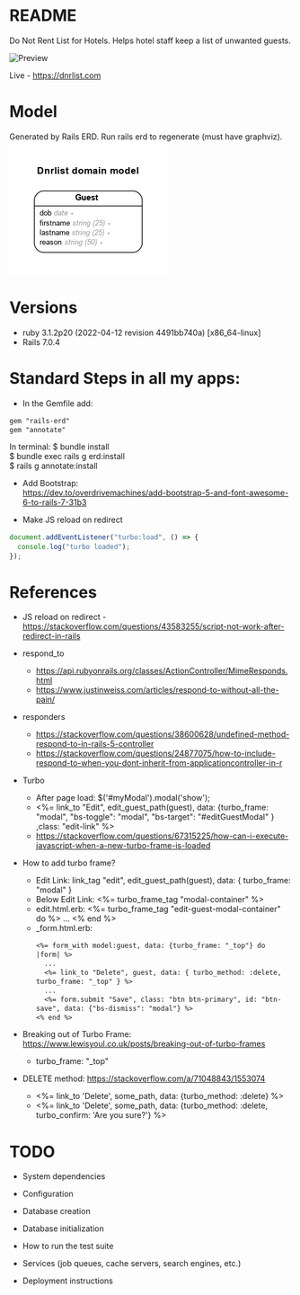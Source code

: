 # README

Do Not Rent List for Hotels. Helps hotel staff keep a list of unwanted guests.

![Preview](preview.png)

Live - https://dnrlist.com

# Model
Generated by Rails ERD. Run rails erd to regenerate (must have graphviz).
![ERD Diagram](erd.png)

# Versions
- ruby 3.1.2p20 (2022-04-12 revision 4491bb740a) [x86_64-linux]
- Rails 7.0.4

# Standard Steps in all my apps:
- In the Gemfile add:
```
gem "rails-erd"
gem "annotate"
```
  In terminal:
  $ bundle install <br>
  $ bundle exec rails g erd:install <br>
  $ rails g annotate:install <br>

- Add Bootstrap: <br>
https://dev.to/overdrivemachines/add-bootstrap-5-and-font-awesome-6-to-rails-7-31b3

- Make JS reload on redirect
```js
document.addEventListener("turbo:load", () => {
  console.log("turbo loaded");
});

```

# References
- JS reload on redirect - https://stackoverflow.com/questions/43583255/script-not-work-after-redirect-in-rails
- respond_to
  - https://api.rubyonrails.org/classes/ActionController/MimeResponds.html
  - https://www.justinweiss.com/articles/respond-to-without-all-the-pain/
- responders
  - https://stackoverflow.com/questions/38600628/undefined-method-respond-to-in-rails-5-controller
  - https://stackoverflow.com/questions/24877075/how-to-include-respond-to-when-you-dont-inherit-from-applicationcontroller-in-r
- Turbo
  - After page load: $('#myModal').modal('show');
  - <%= link_to "Edit", edit_guest_path(guest), data: {turbo_frame: "modal", "bs-toggle": "modal", "bs-target": "#editGuestModal" } ,class: "edit-link" %>
  - https://stackoverflow.com/questions/67315225/how-can-i-execute-javascript-when-a-new-turbo-frame-is-loaded
- How to add turbo frame?
  - Edit Link: link_tag "edit", edit_guest_path(guest), data: { turbo_frame: "modal" }
  - Below Edit Link: <%= turbo_frame_tag "modal-container" %>
  - edit.html.erb:
        <%= turbo_frame_tag "edit-guest-modal-container" do %>
          ...
        <% end %>
  - \_form.html.erb:
    ```erb
    <%= form_with model:guest, data: {turbo_frame: "_top"} do |form| %>
      ...
      <%= link_to "Delete", guest, data: { turbo_method: :delete, turbo_frame: "_top" } %>
      ...
      <%= form.submit "Save", class: "btn btn-primary", id: "btn-save", data: {"bs-dismiss": "modal"} %>
    <% end %>
    ```

- Breaking out of Turbo Frame: https://www.lewisyoul.co.uk/posts/breaking-out-of-turbo-frames
  - turbo_frame: "\_top"

- DELETE method: https://stackoverflow.com/a/71048843/1553074
  - <%= link_to 'Delete', some_path, data: {turbo_method: :delete} %>
  - <%= link_to 'Delete', some_path,
  data: {turbo_method: :delete, turbo_confirm: 'Are you sure?'} %>

# TODO



* System dependencies

* Configuration

* Database creation

* Database initialization

* How to run the test suite

* Services (job queues, cache servers, search engines, etc.)

* Deployment instructions

